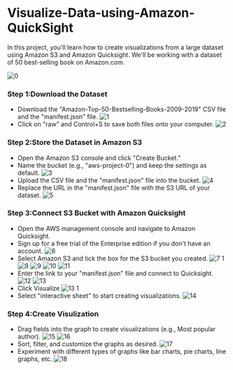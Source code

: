 # Visualize-Data-using-Amazon-QuickSight
<p>In this project, you'll learn how to create visualizations from a large dataset using Amazon S3 and Amazon Quicksight. We'll be working with a dataset of 50 best-selling book on Amazon.com.</p>

![0](https://github.com/panwar100/Visualize-Data-using-Amazon-QuickSight/assets/134361823/0c7398ff-c31b-429c-8e38-6227e6ea0191)

### Step 1:Download the Dataset
* Download the "Amazon-Top-50-Bestselling-Books-2009-2019" CSV file and the "manifest.json" file.
![1](https://github.com/panwar100/Visualize-Data-using-Amazon-QuickSight/assets/134361823/f90344ca-e36d-45a7-9457-7953457db26d)
* Click on "raw" and Control+S to save both files onto your computer.
![2](https://github.com/panwar100/Visualize-Data-using-Amazon-QuickSight/assets/134361823/cc0ec3ba-6dbf-4171-9c16-e7725b035c89)

### Step 2:Store the Dataset in Amazon S3
* Open the Amazon S3 console and click "Create Bucket."
* Name the bucket (e.g., "aws-project-0") and keep the settings as default.
![3](https://github.com/panwar100/Visualize-Data-using-Amazon-QuickSight/assets/134361823/9b57ea49-0c14-4531-ae21-4eeda98123e3)
* Upload the CSV file and the "manifest.json" file into the bucket.
![4](https://github.com/panwar100/Visualize-Data-using-Amazon-QuickSight/assets/134361823/ad4d83d4-d728-46c0-a1e2-6c5d20a9b958)
* Replace the URL in the "manifest.json" file with the S3 URL of your dataset.
![5](https://github.com/panwar100/Visualize-Data-using-Amazon-QuickSight/assets/134361823/f2ed12d2-89f5-458c-9416-e601ddb13026)

### Step 3:Connect S3 Bucket with Amazon Quicksight
* Open the AWS management console and navigate to Amazon Quicksight.
* Sign up for a free trial of the Enterprise edition if you don't have an account.
 ![6](https://github.com/panwar100/Visualize-Data-using-Amazon-QuickSight/assets/134361823/ed42a0c7-52e1-4c22-934e-c9b7b7071db3)
* Select Amazon S3 and tick the box for the S3 bucket you created.
  ![7 1](https://github.com/panwar100/Visualize-Data-using-Amazon-QuickSight/assets/134361823/eede5dd2-28e3-4b9a-b235-b5271aae3784)
 ![8](https://github.com/panwar100/Visualize-Data-using-Amazon-QuickSight/assets/134361823/298347c1-a6e1-4990-80b7-06e32d9b7d0f)
  ![9](https://github.com/panwar100/Visualize-Data-using-Amazon-QuickSight/assets/134361823/078dac68-08f1-490b-be31-abbdf334498b)
  ![10](https://github.com/panwar100/Visualize-Data-using-Amazon-QuickSight/assets/134361823/c7d4a0bc-9089-4732-bb74-7baa124a360a)
  ![11](https://github.com/panwar100/Visualize-Data-using-Amazon-QuickSight/assets/134361823/97ea75d2-7fb3-4431-97a8-039b6aad8db6)
* Enter the link to your "manifest.json" file and connect to Quicksight.
![12](https://github.com/panwar100/Visualize-Data-using-Amazon-QuickSight/assets/134361823/56eef577-e48b-418a-92ea-f46faaac858c)
![13](https://github.com/panwar100/Visualize-Data-using-Amazon-QuickSight/assets/134361823/4bd463cd-95ae-4e63-8549-2f0263dac884)
* Click Visualize
![13 1](https://github.com/panwar100/Visualize-Data-using-Amazon-QuickSight/assets/134361823/893ac88a-89b1-4efa-8abe-8fac84d8f35e)
* Select "interactive sheet" to start creating visualizations.
![14](https://github.com/panwar100/Visualize-Data-using-Amazon-QuickSight/assets/134361823/4a6dcbea-8389-413b-8239-26b1f4563278)

### Step 4:Create Visulization
* Drag fields into the graph to create visualizations (e.g., Most popular author).
![15](https://github.com/panwar100/Visualize-Data-using-Amazon-QuickSight/assets/134361823/340bba8c-0953-45d3-9617-18696c78f138)
![16](https://github.com/panwar100/Visualize-Data-using-Amazon-QuickSight/assets/134361823/20163d3a-67f1-4fe1-9741-5181c0ca7903)
* Sort, filter, and customize the graphs as desired.
 ![17](https://github.com/panwar100/Visualize-Data-using-Amazon-QuickSight/assets/134361823/6dbd057a-f4b4-4015-b1f1-cade0aaeb920)
* Experiment with different types of graphs like bar charts, pie charts, line graphs, etc.
  ![18](https://github.com/panwar100/Visualize-Data-using-Amazon-QuickSight/assets/134361823/c90f37ca-4c11-405a-bc47-927d7e74d102)
  

  
